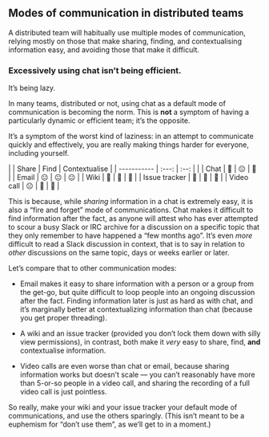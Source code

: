 ## Modes of communication in distributed teams

<!-- Note -->
A distributed team will habitually use multiple modes of
communication, relying mostly on those that make sharing, finding, and
contextualising information easy, and avoiding those that make it
difficult.


### Excessively using chat isn’t being efficient.
It’s being lazy. <!-- .element class="fragment" -->

<!-- Note -->
In many teams, distributed or not, using chat as a default mode of
communication is becoming the norm. This is **not** a symptom of
having a particularly dynamic or efficient team; it’s the
opposite. 

It’s a symptom of the worst kind of laziness: in an attempt to
communicate quickly and effectively, you are really making things
harder for everyone, including yourself.


|               | Share | Find | Contextualise |
| -----------   | :---: | :--: |               |
| Chat          | 🙂    | 😐   | 🙁            |
| Email         | 😐    | 😐   | 😐            |
| Wiki          | 🙂    | 🙂   | 🙂            |
| Issue tracker | 🙂    | 🙂   | 🙂            |
| Video call    | 😐    | 🙁   | 🙁            |

<!-- Note -->
This is because, while *sharing* information in a chat is extremely
easy, it is also a “fire and forget” mode of communications. Chat
makes it difficult to find information after the fact, as anyone will
attest who has ever attempted to scour a busy Slack or IRC archive for
a discussion on a specific topic that they only remember to have
happened a “few months ago”. It’s even *more* difficult to read a
Slack discussion in context, that is to say in relation to *other*
discussions on the same topic, days or weeks earlier or later.

Let’s compare that to other communication modes:

* Email makes it easy to share information with a person or a group
  from the get-go, but quite difficult to loop people into an ongoing
  discussion after the fact. Finding information later is just as hard
  as with chat, and it’s marginally better at contextualizing
  information than chat (because you get proper threading).

* A wiki and an issue tracker (provided you don’t lock them down with
  silly view permissions), in contrast, both make it *very* easy to
  share, find, **and** contextualise information.
  
* Video calls are even worse than chat or email, because sharing
  information works but doesn’t scale — you can’t reasonably have more
  than 5-or-so people in a video call, and sharing the recording of a
  full video call is just pointless.

So really, make your wiki and your issue tracker your default mode of
communications, and use the others sparingly. (This isn’t meant to be
a euphemism for “don’t use them”, as we’ll get to in a moment.)

